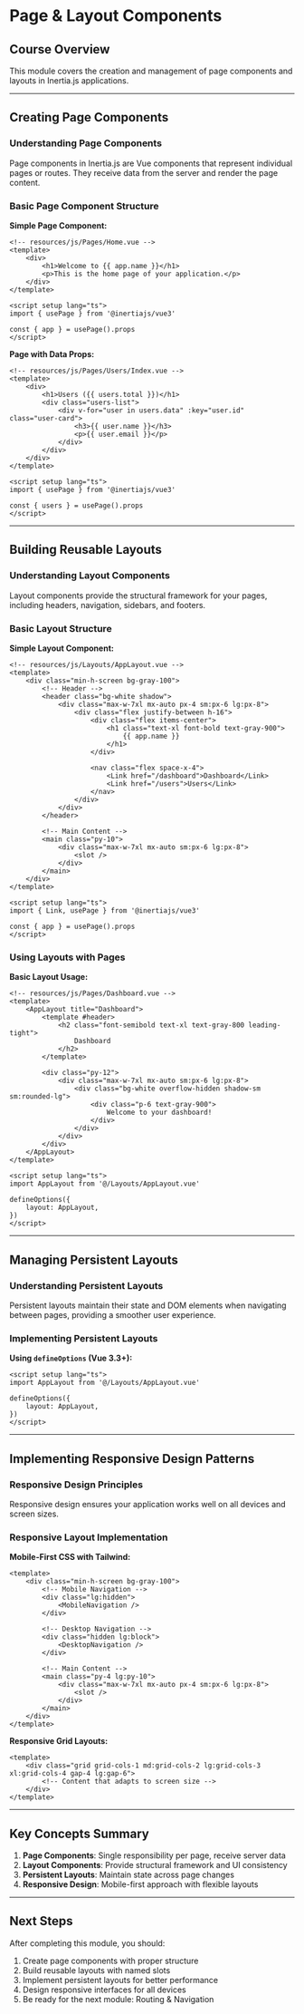 # Page & Layout Components

## Course Overview

This module covers the creation and management of page components and layouts in
Inertia.js applications.

---

## Creating Page Components

### Understanding Page Components

Page components in Inertia.js are Vue components that represent individual pages
or routes. They receive data from the server and render the page content.

### Basic Page Component Structure

**Simple Page Component:**

```vue
<!-- resources/js/Pages/Home.vue -->
<template>
    <div>
        <h1>Welcome to {{ app.name }}</h1>
        <p>This is the home page of your application.</p>
    </div>
</template>

<script setup lang="ts">
import { usePage } from '@inertiajs/vue3'

const { app } = usePage().props
</script>
```

**Page with Data Props:**

```vue
<!-- resources/js/Pages/Users/Index.vue -->
<template>
    <div>
        <h1>Users ({{ users.total }})</h1>
        <div class="users-list">
            <div v-for="user in users.data" :key="user.id" class="user-card">
                <h3>{{ user.name }}</h3>
                <p>{{ user.email }}</p>
            </div>
        </div>
    </div>
</template>

<script setup lang="ts">
import { usePage } from '@inertiajs/vue3'

const { users } = usePage().props
</script>
```

---

## Building Reusable Layouts

### Understanding Layout Components

Layout components provide the structural framework for your pages, including
headers, navigation, sidebars, and footers.

### Basic Layout Structure

**Simple Layout Component:**

```vue
<!-- resources/js/Layouts/AppLayout.vue -->
<template>
    <div class="min-h-screen bg-gray-100">
        <!-- Header -->
        <header class="bg-white shadow">
            <div class="max-w-7xl mx-auto px-4 sm:px-6 lg:px-8">
                <div class="flex justify-between h-16">
                    <div class="flex items-center">
                        <h1 class="text-xl font-bold text-gray-900">
                            {{ app.name }}
                        </h1>
                    </div>
                    
                    <nav class="flex space-x-4">
                        <Link href="/dashboard">Dashboard</Link>
                        <Link href="/users">Users</Link>
                    </nav>
                </div>
            </div>
        </header>
        
        <!-- Main Content -->
        <main class="py-10">
            <div class="max-w-7xl mx-auto sm:px-6 lg:px-8">
                <slot />
            </div>
        </main>
    </div>
</template>

<script setup lang="ts">
import { Link, usePage } from '@inertiajs/vue3'

const { app } = usePage().props
</script>
```

### Using Layouts with Pages

**Basic Layout Usage:**

```vue
<!-- resources/js/Pages/Dashboard.vue -->
<template>
    <AppLayout title="Dashboard">
        <template #header>
            <h2 class="font-semibold text-xl text-gray-800 leading-tight">
                Dashboard
            </h2>
        </template>
        
        <div class="py-12">
            <div class="max-w-7xl mx-auto sm:px-6 lg:px-8">
                <div class="bg-white overflow-hidden shadow-sm sm:rounded-lg">
                    <div class="p-6 text-gray-900">
                        Welcome to your dashboard!
                    </div>
                </div>
            </div>
        </div>
    </AppLayout>
</template>

<script setup lang="ts">
import AppLayout from '@/Layouts/AppLayout.vue'

defineOptions({
    layout: AppLayout,
})
</script>
```

---

## Managing Persistent Layouts

### Understanding Persistent Layouts

Persistent layouts maintain their state and DOM elements when navigating between
pages, providing a smoother user experience.

### Implementing Persistent Layouts

**Using `defineOptions` (Vue 3.3+):**

```vue
<script setup lang="ts">
import AppLayout from '@/Layouts/AppLayout.vue'

defineOptions({
    layout: AppLayout,
})
</script>
```

---

## Implementing Responsive Design Patterns

### Responsive Design Principles

Responsive design ensures your application works well on all devices and screen
sizes.

### Responsive Layout Implementation

**Mobile-First CSS with Tailwind:**

```vue
<template>
    <div class="min-h-screen bg-gray-100">
        <!-- Mobile Navigation -->
        <div class="lg:hidden">
            <MobileNavigation />
        </div>
        
        <!-- Desktop Navigation -->
        <div class="hidden lg:block">
            <DesktopNavigation />
        </div>
        
        <!-- Main Content -->
        <main class="py-4 lg:py-10">
            <div class="max-w-7xl mx-auto px-4 sm:px-6 lg:px-8">
                <slot />
            </div>
        </main>
    </div>
</template>
```

**Responsive Grid Layouts:**

```vue
<template>
    <div class="grid grid-cols-1 md:grid-cols-2 lg:grid-cols-3 xl:grid-cols-4 gap-4 lg:gap-6">
        <!-- Content that adapts to screen size -->
    </div>
</template>
```

---

## Key Concepts Summary

1. **Page Components**: Single responsibility per page, receive server data
2. **Layout Components**: Provide structural framework and UI consistency
3. **Persistent Layouts**: Maintain state across page changes
4. **Responsive Design**: Mobile-first approach with flexible layouts

---

## Next Steps

After completing this module, you should:

1. Create page components with proper structure
2. Build reusable layouts with named slots
3. Implement persistent layouts for better performance
4. Design responsive interfaces for all devices
5. Be ready for the next module: Routing & Navigation
